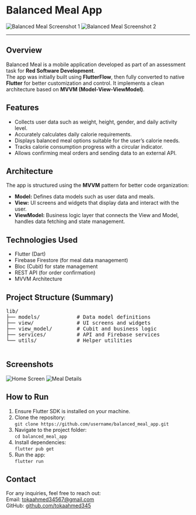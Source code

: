 
<body>

  <h1>Balanced Meal App</h1>

  <img src="./assets/screenshot1.png" alt="Balanced Meal Screenshot 1" />
  <img src="./assets/screenshot2.png" alt="Balanced Meal Screenshot 2" />

  <hr />

  <h2>Overview</h2>
  <p>
    Balanced Meal is a mobile application developed as part of an assessment task for 
    <strong>Red Software Development</strong>.<br />
    The app was initially built using <strong>FlutterFlow</strong>, then fully converted to native <strong>Flutter</strong> for better customization and control.  
    It implements a clean architecture based on <strong>MVVM (Model-View-ViewModel)</strong>.
  </p>

  <h2>Features</h2>
  <ul>
    <li>Collects user data such as weight, height, gender, and daily activity level.</li>
    <li>Accurately calculates daily calorie requirements.</li>
    <li>Displays balanced meal options suitable for the user’s calorie needs.</li>
    <li>Tracks calorie consumption progress with a circular indicator.</li>
    <li>Allows confirming meal orders and sending data to an external API.</li>
  </ul>

  <h2>Architecture</h2>
  <p>The app is structured using the <strong>MVVM</strong> pattern for better code organization:</p>
  <ul>
    <li><strong>Model:</strong> Defines data models such as user data and meals.</li>
    <li><strong>View:</strong> UI screens and widgets that display data and interact with the user.</li>
    <li><strong>ViewModel:</strong> Business logic layer that connects the View and Model, handles data fetching and state management.</li>
  </ul>

  <h2>Technologies Used</h2>
  <ul>
    <li>Flutter (Dart)</li>
    <li>Firebase Firestore (for meal data management)</li>
    <li>Bloc (Cubit) for state management</li>
    <li>REST API (for order confirmation)</li>
    <li>MVVM Architecture</li>
  </ul>

  <h2>Project Structure (Summary)</h2>
  <pre>
lib/
├── models/            # Data model definitions
├── view/              # UI screens and widgets
├── view_model/        # Cubit and business logic
├── services/          # API and Firebase services
└── utils/             # Helper utilities
  </pre>

  <h2>Screenshots</h2>
  <img src="./assets/screenshot1.png" alt="Home Screen" />
  <img src="./assets/screenshot2.png" alt="Meal Details" />

  <h2>How to Run</h2>
  <ol>
    <li>Ensure Flutter SDK is installed on your machine.</li>
    <li>Clone the repository:<br />
      <code>git clone https://github.com/username/balanced_meal_app.git</code></li>
    <li>Navigate to the project folder:<br />
      <code>cd balanced_meal_app</code></li>
    <li>Install dependencies:<br />
      <code>flutter pub get</code></li>
    <li>Run the app:<br />
      <code>flutter run</code></li>
  </ol>

  <h2>Contact</h2>
  <p>
    For any inquiries, feel free to reach out:<br />
    Email: <a href="mailto:tokaahmed34567@gmail.com">tokaahmed34567@gmail.com</a><br />
    GitHub: <a href="https://github.com/tokaahmed345" target="_blank">github.com/tokaahmed345</a>
  </p>

</body>
</html>
